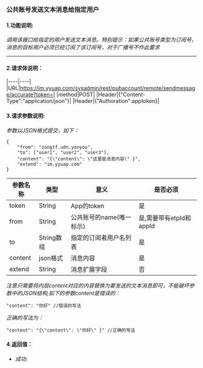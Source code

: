 ### 公共账号发送文本消息给指定用户

#### 1.功能说明:
*调用该接口给指定的用户发送文本消息。特别提示：如果公共账号类型为订阅号，消息的目标用户必须已经订阅了该订阅号，对于广播号不作此要求*
***

#### 2.请求体说明：

|----|----|
|URL|https://im.yyuap.com/sysadmin/rest/pubaccount/remote/sendmessage/accurate?token=|
|method|POST|
|Header|{"Content-Type":"application/json"}|
|Header|{"Authoration":apptoken}|


#### 3.请求参数说明:

*参数以JSON格式提交，如下：*


	{
		"from": "zongtf.udn.yonyou",
		"to": ["user1", "user2", "user3"],
		"content": "{\"content\": \"这里是消息内容\" }",
		"extend": "im.yyuap.com"
	}


|参数名称|类型|意义|是否必须|
|----|----|----|----|
|token|String|App的token|是|
|from|String|公共账号的name(唯一标示)|是,需要带有etpId和appId|
|to|String数组|指定的订阅者用户名列表|是|
|content|json格式|消息内容|是|
|extend|String|消息扩展字段|否|

*注意只需要将内层content对应的内容替换为要发送的文本消息即可，不能破坏参数中的JSON结构,如下的参数content是错误的：*

	"content": "你好"	//错误的写法

*正确的写法为：*

	"content": "{\"content\": \"你好\" }"	//正确的写法

#### 4.返回值：

- *成功:*
